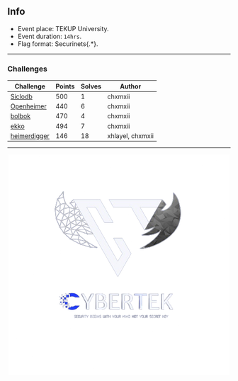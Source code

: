 ## Info
- Event place: TEKUP University.
- Event duration: `14hrs`.
- Flag format: Securinets{.*}.
___

### Challenges

|   Challenge     | Points | Solves |  Author |
|-----------------|--------|--------|---------|
|   [Siclodb](challenges/siclodb)       |  500   |   1    | chxmxii |
|   [Openheimer](challenges/openheimer)    |  440   |   6    | chxmxii |
|   [bolbok](challenges/bolbok)        |  470   |   4    | chxmxii |
|   [ekko](challenges/ekko)          |  494   |   7    | chxmxii |
|   [heimerdigger](challenges/heimerdigger)  |  146   |   18   | xhlayel, chxmxii |
---
<p align="center">
  <img src="./logo.png" />
</p>